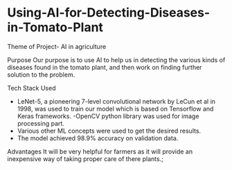 # Using-AI-for-Detecting-Diseases-in-Tomato-Plant

Theme of Project- AI in agriculture  

Purpose 
Our purpose is to use AI to help us in detecting the various kinds of diseases found in the tomato plant, and then work on finding further solution to the problem. 

Tech Stack Used
- LeNet-5, a pioneering 7-level convolutional network by LeCun et al in 1998, was used to train our model which is based on Tensorflow and Keras frameworks.
-OpenCV python library was used for image processing part.
- Various other ML concepts were used to get the desired results.
- The model achieved 98.9% accuracy on validation data.

Advantages
It will be very helpful for farmers as it will provide an inexpensive way of taking proper care of there plants.; 
